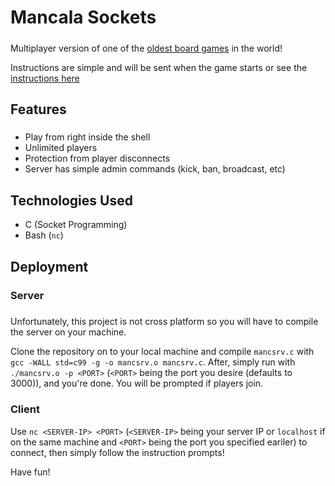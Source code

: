 # Mancala Sockets 
#####


Multiplayer version of one of the [oldest board games](https://en.wikipedia.org/wiki/Mancala) in the world!

Instructions are simple and will be sent when the game starts or see the [instructions here](https://en.wikipedia.org/wiki/Mancala#General_gameplay)

## Features

#####
* Play from right inside the shell
* Unlimited players
* Protection from player disconnects
* Server has simple admin commands (kick, ban, broadcast, etc)


## Technologies Used
* C (Socket Programming)
* Bash (`nc`)
   
## Deployment
#####
### Server 
#####
Unfortunately, this project is not cross platform so you will have to compile the server on your machine. 

Clone the repository on to your local machine and compile `mancsrv.c` with `gcc -WALL std=c99 -g -o mancsrv.o mancsrv.c`. After, simply run with `./mancsrv.o -p <PORT>` (`<PORT>` being the port you desire (defaults to 3000)), and you're done. You will be prompted if players join.

### Client

Use `nc <SERVER-IP> <PORT>` (`<SERVER-IP>` being your server IP or `localhost` if on the same machine and `<PORT>` being the port you specified eariler) to connect, then simply follow the instruction prompts!

Have fun!
